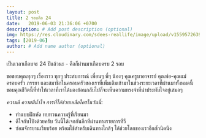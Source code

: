 ```yaml
---
layout: post
title: 2 รอบคือ 24
date:   2019-06-03 21:36:06 +0700
description: # Add post description (optional)
img: https://res.cloudinary.com/sdees-reallife/image/upload/v1559572639/1559528769436.jpg # Add image post (optional)
tags: [2019-06]
author: # Add name author (optional)
---
```


เป็นเวลาเกือบจะ 24 ปีแล้วนะ - คือก็ผ่านมาเกือบครบ 2 รอบ

ขอขอบคุณทุกๆ เรื่องราว ทุกๆ ประสบการณ์ เพื่อนๆ พี่ๆ น้องๆ คุณครูบาอาจารย์ คุณพ่อ-คุณแม่ ครอบครัว ภรรยา และสมาชิกในครอบครัวของเราที่เพิ่มเติมเข้ามาในช่วงระยะเวลาที่ผ่านมาทั้งหมดนี้ ขอบคุณชีวิตนี้ที่ทำให้เวลาที่เราได้มองย้อนกลับไปก็จะเห็นความทรงจำที่น่าประทับใจอยู่เสมอๆ <i class="fa fa-child" style="color:plum"></i>

*ความดี ความมีน้ำใจ การที่ได้ช่วยเหลือใครในวันนี้*:
- ทำแบบฝึกหัด ทบทวนความรู้ที่เรียนมา
- ดีใจกับโป้งด้วยครับ วันนี้ได้เจอกันอีกทีผ่านทางรายการทีวี
- ซ่อมจักรยานเรียบร้อย พร้อมใช้สำหรับเดินทางใกล้ๆ ได้ช่วยโลกของเราอีกสักนิดนึง
